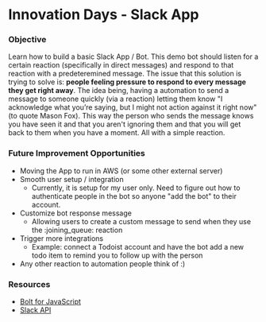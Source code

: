 # Innovation Days - Slack App

### Objective
Learn how to build a basic Slack App / Bot. This demo bot should listen for a certain reaction (specifically in direct messages) and respond to that reaction with a predeteremined message. The issue that this solution is trying to solve is: **people feeling pressure to respond to every message they get right away**. The idea being, having a automation to send a message to someone quickly (via a reaction) letting them know "I acknowledge what you’re saying, but I might not action against it right now" (to quote Mason Fox). This way the person who sends the message knows you have seen it and that you aren't ignoring them and that you will get back to them when you have a moment. All with a simple reaction. 

### Future Improvement Opportunities 
- Moving the App to run in AWS (or some other external server)
- Smooth user setup / integration
	- Currently, it is setup for my user only. Need to figure out how to authenticate people in the bot so anyone "add the bot" to their account.
- Customize bot response message
	- Allowing users to create a custom message to send when they use the :joining_queue: reaction
- Trigger more integrations
	- Example: connect a Todoist account and have the bot add a new todo item to remind you to follow up with the person
- Any other reaction to automation people think of :) 

### Resources
- [Bolt for JavaScript](https://slack.dev/bolt-js/concepts#basic)
- [Slack API](https://api.slack.com/)